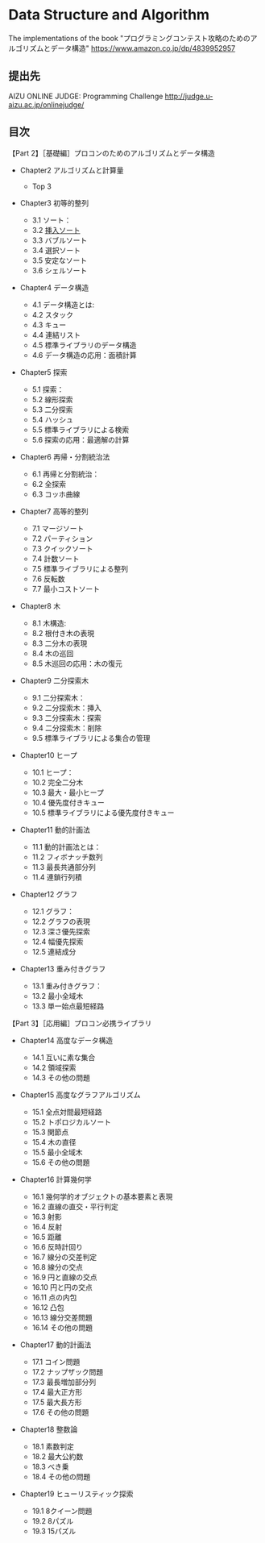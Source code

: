 # Data Structure and Algorithm
The implementations of the book "プログラミングコンテスト攻略のためのアルゴリズムとデータ構造"
https://www.amazon.co.jp/dp/4839952957

## 提出先

AIZU ONLINE JUDGE: Programming Challenge http://judge.u-aizu.ac.jp/onlinejudge/

## 目次

【Part 2】［基礎編］プロコンのためのアルゴリズムとデータ構造

- Chapter2 アルゴリズムと計算量
  - Top 3

- Chapter3 初等的整列
  - 3.1 ソート：
  - 3.2 [挿入ソート](https://github.com/ryosuketter/data-structures-and-algorithm/blob/master/Chapter3/ALDS1_1_A_Insertion_Sort.js)
  - 3.3 バブルソート
  - 3.4 選択ソート
  - 3.5 安定なソート
  - 3.6 シェルソート

- Chapter4 データ構造
  - 4.1 データ構造とは: 
  - 4.2 スタック
  - 4.3 キュー
  - 4.4 連結リスト
  - 4.5 標準ライブラリのデータ構造
  - 4.6 データ構造の応用：面積計算

- Chapter5 探索
  - 5.1 探索：
  - 5.2 線形探索
  - 5.3 二分探索
  - 5.4 ハッシュ
  - 5.5 標準ライブラリによる検索
  - 5.6 探索の応用：最適解の計算

- Chapter6 再帰・分割統治法
  - 6.1 再帰と分割統治：
  - 6.2 全探索
  - 6.3 コッホ曲線

- Chapter7 高等的整列
  - 7.1 マージソート
  - 7.2 パーティション
  - 7.3 クイックソート
  - 7.4 計数ソート
  - 7.5 標準ライブラリによる整列
  - 7.6 反転数
  - 7.7 最小コストソート

- Chapter8 木
  - 8.1 木構造: 
  - 8.2 根付き木の表現
  - 8.3 二分木の表現
  - 8.4 木の巡回
  - 8.5 木巡回の応用：木の復元

- Chapter9 二分探索木
  - 9.1 二分探索木：
  - 9.2 二分探索木：挿入
  - 9.3 二分探索木：探索
  - 9.4 二分探索木：削除
  - 9.5 標準ライブラリによる集合の管理

- Chapter10 ヒープ
  - 10.1 ヒープ：
  - 10.2 完全二分木
  - 10.3 最大・最小ヒープ
  - 10.4 優先度付きキュー
  - 10.5 標準ライブラリによる優先度付きキュー

- Chapter11 動的計画法
  - 11.1 動的計画法とは：
  - 11.2 フィボナッチ数列
  - 11.3 最長共通部分列
  - 11.4 連鎖行列積

- Chapter12 グラフ
  - 12.1 グラフ：
  - 12.2 グラフの表現
  - 12.3 深さ優先探索
  - 12.4 幅優先探索
  - 12.5 連結成分

- Chapter13 重み付きグラフ
  - 13.1 重み付きグラフ：
  - 13.2 最小全域木
  - 13.3 単一始点最短経路

【Part 3】［応用編］プロコン必携ライブラリ

- Chapter14 高度なデータ構造
  - 14.1 互いに素な集合
  - 14.2 領域探索
  - 14.3 その他の問題

- Chapter15 高度なグラフアルゴリズム
  - 15.1 全点対間最短経路
  - 15.2 トポロジカルソート
  - 15.3 関節点
  - 15.4 木の直径
  - 15.5 最小全域木
  - 15.6 その他の問題

- Chapter16 計算幾何学
  - 16.1 幾何学的オブジェクトの基本要素と表現
  - 16.2 直線の直交・平行判定
  - 16.3 射影
  - 16.4 反射
  - 16.5 距離
  - 16.6 反時計回り
  - 16.7 線分の交差判定
  - 16.8 線分の交点
  - 16.9 円と直線の交点
  - 16.10 円と円の交点
  - 16.11 点の内包
  - 16.12 凸包
  - 16.13 線分交差問題
  - 16.14 その他の問題

- Chapter17 動的計画法
  - 17.1 コイン問題
  - 17.2 ナップザック問題
  - 17.3 最長増加部分列
  - 17.4 最大正方形
  - 17.5 最大長方形
  - 17.6 その他の問題

- Chapter18 整数論
  - 18.1 素数判定
  - 18.2 最大公約数
  - 18.3 べき乗
  - 18.4 その他の問題

- Chapter19 ヒューリスティック探索
  - 19.1 8クイーン問題
  - 19.2 8パズル
  - 19.3 15パズル